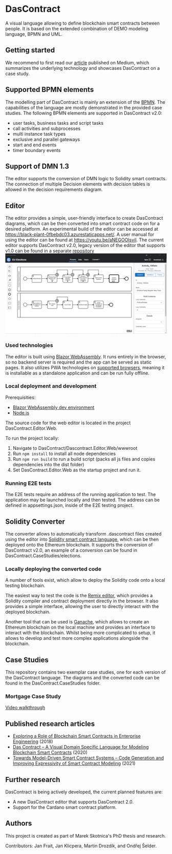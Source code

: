# DasContract
A visual language allowing to define blockchain smart contracts between people. It is based on the extended combination of DEMO modeling language, BPMN and UML.

## Getting started
We recommend to first read our [article](https://janklicpera.medium.com/a-novel-way-of-conducting-legal-contracts-be54ceda39ad) published on Medium, which summarizes the underlying technology and showcases DasContract on a case study.

## Supported BPMN elements
The modelling part of DasContract is mainly an extension of the [BPMN](https://camunda.com/bpmn). The capabilities of the language are mostly demonstrated in the provided case studies. The following BPMN elements are supported in DasContract v2.0:

- user tasks, business tasks and script tasks
- call activities and subprocesses
- multi instance task types
- exclusive and parallel gateways
- start and end events
- timer boundary events

## Support of DMN 1.3
The editor supports the conversion of DMN logic to Solidity smart contracts. The connection of multiple Decision elements with decision tables is allowed in the decision requirements diagram.

## Editor
The editor provides a simple, user-friendly interface to create DasContract diagrams, which can be then converted into smart contract code on for a desired platform. An experimental build of the editor can be accessed at https://black-plant-0fbebdc03.azurestaticapps.net/.
A user manual for using the editor can be found at https://youtu.be/aNEGOOlsviI.
The current editor supports DasContract v2.0, legacy version of the editor that supports v1.0 can be found in a separate [repository](https://github.com/drozdik-m/das-contract-editor)
![Editor preview](resources/editor_preview.png)
### Used technologies
The editor is built using [Blazor WebAssembly](https://docs.microsoft.com/en-us/aspnet/core/blazor/host-and-deploy/webassembly). It runs entirely in the browser, so no backend server is required and
the app can be served as static pages. It also utilizes PWA technologies on [supported browsers](https://caniuse.com/?search=PWA), meaning it is installable as a standalone application 
and can be run fully offline.

### Local deployment and development
Prerequisities: 
- [Blazor WebAssembly dev environment](https://dotnet.microsoft.com/en-us/learn/aspnet/blazor-tutorial/install)
- [Node.js](https://nodejs.org/en) 

The source code for the web editor is located in the project DasContract.Editor.Web. 

To run the project locally:
1. Navigate to DasContract/Dascontract.Editor.Web/wwwroot
2. Run `npm install` to install all node dependencies
3. Run `npm run build` to run a build script (packs all js files and copies dependencies into the dist folder)
4. Set DasContract.Editor.Web as the startup project and run it.

### Running E2E tests
The E2E tests require an address of the running application to test. The application may be launched locally and then tested. 
The address can be defined in appsettings.json, inside of the E2E testing project. 

## Solidity Converter
The converter allows to automatically transform .dascontract files created using the editor into [Solidity smart contract language](https://docs.soliditylang.org/en/v0.7.4/), which can be then deployed onto the Ethereum blockchain. It supports the conversion of DasContract v2.0, an example of a conversion can be found in DasContract.CaseStudies/elections.

### Locally deploying the converted code
A number of tools exist, which allow to deploy the Solidity code onto a local testing blockchain.

The easiest way to test the code is the [Remix editor](https://remix.ethereum.org/), which provides a Solidity compiler and contract deployment directly in the browser. It also provides a simple interface, allowing the user to directly interact with the deployed blockchain.

Another tool that can be used is [Ganache](https://www.trufflesuite.com/ganache), which allows to create an Ethereum blockchain on the local machine and provides an interface to interact with the blockchain. Whilst being more complicated to setup, it allows to develop and test more complex applications alongside the blockchain.

## Case Studies
This repository contains two exemplar case studies, one for each version of the DasContract language. The diagrams and the converted code can be found in the DasContract.CaseStudies folder.

### Mortgage Case Study
[Video walkthrough](https://www.youtube.com/watch?v=Z3dTFiMwZTU)

## Published research articles
- [Exploring a Role of Blockchain Smart Contracts in Enterprise Engineering](https://link.springer.com/chapter/10.1007/978-3-030-06097-8_7) (2018)
- [Das Contract – A Visual Domain Specific Language for Modeling Blockchain Smart Contracts](https://link.springer.com/chapter/10.1007/978-3-030-37933-9_10) (2020)
- [Towards Model-Driven Smart Contract Systems – Code Generation and Improving Expressivity of Smart Contract Modeling](http://ceur-ws.org/Vol-2825/paper1.pdf) (2021)

## Further research
DasContract is being actively developed, the current planned features are:
- A new DasContract editor that supports DasContract 2.0.
- Support for the Cardano smart contract platform.

## Authors
This project is created as part of Marek Skotnica's PhD thesis and research. 

Contributors: Jan Frait, Jan Klicpera, Martin Drozdík, and Ondřej Šelder.
